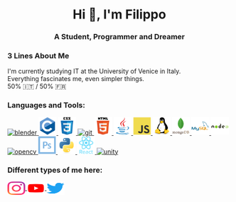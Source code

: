 <h1 align="center">Hi 👋, I'm Filippo</h1>
<h3 align="center">A Student, Programmer and Dreamer</h3>

<h3 align="left">3 Lines About Me</h3>
<p>
  I'm currently studying IT at the University of Venice in Italy.<br>
  Everything fascinates me, even simpler things.<br>
  50% 🇮🇹 / 50% 🇫🇷
</p>

<!--
<p align="left"> <img src="https://komarev.com/ghpvc/?username=filippo-gonzato&label=Profile%20views&color=0e75b6&style=flat" alt="filippo-gonzato" /> </p>

<p align="left"> <a href="https://github.com/ryo-ma/github-profile-trophy"><img src="https://github-profile-trophy.vercel.app/?username=filippo-gonzato" alt="filippo-gonzato" /></a> </p>

<p align="left"> <a href="https://twitter.com/" target="blank"><img src="https://img.shields.io/twitter/follow/?logo=twitter&style=for-the-badge" alt="" /></a> </p>
-->

<h3 align="left">Languages and Tools:</h3>
<p align="left">
  <a href="https://www.blender.org/" target="_blank" rel="noreferrer">
    <img src="https://download.blender.org/branding/community/blender_community_badge_white.svg" alt="blender" width="40" height="40"/>
  </a> 
  
  <a href="https://www.cprogramming.com/" target="_blank" rel="noreferrer">
    <img src="https://raw.githubusercontent.com/devicons/devicon/master/icons/c/c-original.svg" alt="c" width="40" height="40"/>
  </a>
  
  <a href="https://www.w3schools.com/css/" target="_blank" rel="noreferrer">
    <img src="https://raw.githubusercontent.com/devicons/devicon/master/icons/css3/css3-original-wordmark.svg" alt="css3" width="40" height="40"/>
  </a>
  
  <a href="https://git-scm.com/" target="_blank" rel="noreferrer">
    <img src="https://www.vectorlogo.zone/logos/git-scm/git-scm-icon.svg" alt="git" width="40" height="40"/>
  </a>
  
  <a href="https://www.w3.org/html/" target="_blank" rel="noreferrer">
    <img src="https://raw.githubusercontent.com/devicons/devicon/master/icons/html5/html5-original-wordmark.svg" alt="html5" width="40" height="40"/>
  </a>
  
  <a href="https://www.java.com" target="_blank" rel="noreferrer">
    <img src="https://raw.githubusercontent.com/devicons/devicon/master/icons/java/java-original.svg" alt="java" width="40" height="40"/>
  </a>
  
  <a href="https://developer.mozilla.org/en-US/docs/Web/JavaScript" target="_blank" rel="noreferrer">
    <img src="https://raw.githubusercontent.com/devicons/devicon/master/icons/javascript/javascript-original.svg" alt="javascript" width="40"
         height="40"/>
  </a>
  
  <a href="https://www.linux.org/" target="_blank" rel="noreferrer">
    <img src="https://raw.githubusercontent.com/devicons/devicon/master/icons/linux/linux-original.svg" alt="linux" width="40" height="40"/>
  </a>
  
  <a href="https://www.mongodb.com/" target="_blank" rel="noreferrer">
    <img src="https://raw.githubusercontent.com/devicons/devicon/master/icons/mongodb/mongodb-original-wordmark.svg" alt="mongodb" width="40"
         height="40"/>
  </a>
  
  <a href="https://www.mysql.com/" target="_blank" rel="noreferrer">
    <img src="https://raw.githubusercontent.com/devicons/devicon/master/icons/mysql/mysql-original-wordmark.svg" alt="mysql" width="40" height="40"/>
  </a>
  
  <a href="https://nodejs.org" target="_blank" rel="noreferrer">
    <img src="https://raw.githubusercontent.com/devicons/devicon/master/icons/nodejs/nodejs-original-wordmark.svg" alt="nodejs" width="40" height="40"/>
  </a>
  
  <a href="https://opencv.org/" target="_blank" rel="noreferrer">
    <img src="https://www.vectorlogo.zone/logos/opencv/opencv-icon.svg" alt="opencv" width="40" height="40"/>
  </a>
  
  <a href="https://www.photoshop.com/en" target="_blank" rel="noreferrer">
    <img src="https://raw.githubusercontent.com/devicons/devicon/master/icons/photoshop/photoshop-line.svg" alt="photoshop" width="40" height="40"/>
  </a>
  
  <a href="https://www.python.org" target="_blank" rel="noreferrer">
    <img src="https://raw.githubusercontent.com/devicons/devicon/master/icons/python/python-original.svg" alt="python" width="40" height="40"/>
  </a>
  
  <a href="https://reactjs.org/" target="_blank" rel="noreferrer">
    <img src="https://raw.githubusercontent.com/devicons/devicon/master/icons/react/react-original-wordmark.svg" alt="react" width="40" height="40"/>
  </a>
  
  <a href="https://unity.com/" target="_blank" rel="noreferrer">
    <img src="https://www.vectorlogo.zone/logos/unity3d/unity3d-icon.svg" alt="unity" width="40" height="40"/>
  </a>
</p>

<h3 align="left">Different types of me here:</h3>
<p align="left">
  <a href="https://instagram.com/_filippo.gonzato_" target="blank">
    <img align="center" src="https://github.com/filippo-gonzato/filippo-gonzato/blob/main/images/instagram-logo.svg" alt="instagram" height="30" width="40" />
  </a>
  
  <a href="https://www.youtube.com/channel/UC0t_VvqqthLUZrJL38NjZUA" target="blank">
    <img align="center" src="https://github.com/filippo-gonzato/filippo-gonzato/blob/main/images/youtube-logo.svg" alt="youtube" height="30" width="40">
  </a>
  
  <a href="https://twitter.com/gonzato_filippo" target="blank">
    <img align="center" src="https://github.com/filippo-gonzato/filippo-gonzato/blob/main/images/twitter-logo.svg" alt="twitter" height="30" width="40">
  </a>
</p>

<!--
<p><img align="left" src="https://github-readme-stats.vercel.app/api/top-langs?username=filippo-gonzato&show_icons=true&locale=en&layout=compact" alt="filippo-gonzato" /></p>

<p>&nbsp;<img align="center" src="https://github-readme-stats.vercel.app/api?username=filippo-gonzato&show_icons=true&locale=en" alt="filippo-gonzato" /></p>

<p><img align="center" src="https://github-readme-streak-stats.herokuapp.com/?user=filippo-gonzato&" alt="filippo-gonzato" /></p>
-->
